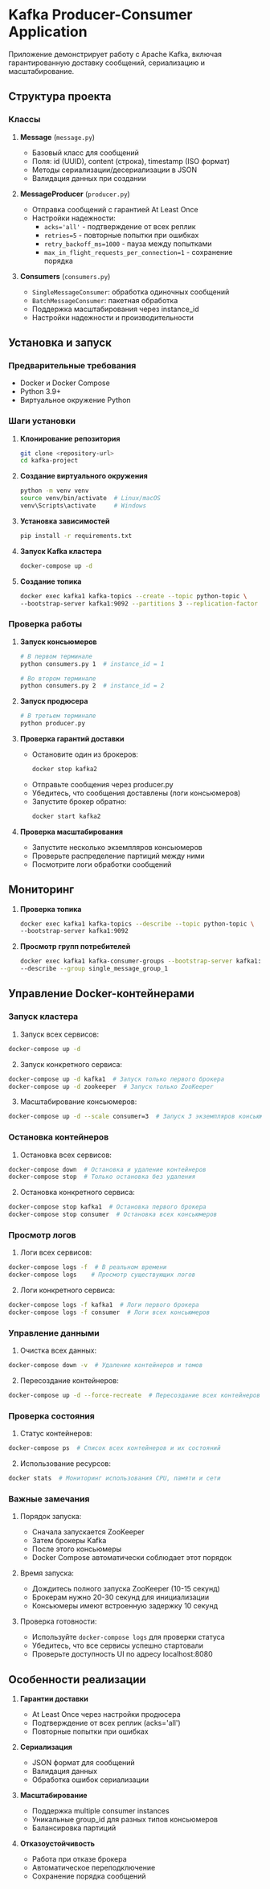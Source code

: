 # Kafka Producer-Consumer Application

Приложение демонстрирует работу с Apache Kafka, включая гарантированную доставку сообщений, сериализацию и масштабирование.

## Структура проекта

### Классы

1. **Message** (`message.py`)
   - Базовый класс для сообщений
   - Поля: id (UUID), content (строка), timestamp (ISO формат)
   - Методы сериализации/десериализации в JSON
   - Валидация данных при создании

2. **MessageProducer** (`producer.py`)
   - Отправка сообщений с гарантией At Least Once
   - Настройки надежности:
     * `acks='all'` - подтверждение от всех реплик
     * `retries=5` - повторные попытки при ошибках
     * `retry_backoff_ms=1000` - пауза между попытками
     * `max_in_flight_requests_per_connection=1` - сохранение порядка

3. **Consumers** (`consumers.py`)
   - `SingleMessageConsumer`: обработка одиночных сообщений
   - `BatchMessageConsumer`: пакетная обработка
   - Поддержка масштабирования через instance_id
   - Настройки надежности и производительности

## Установка и запуск

### Предварительные требования

- Docker и Docker Compose
- Python 3.9+
- Виртуальное окружение Python

### Шаги установки

1. **Клонирование репозитория**
   ```bash
   git clone <repository-url>
   cd kafka-project
   ```

2. **Создание виртуального окружения**
   ```bash
   python -m venv venv
   source venv/bin/activate  # Linux/macOS
   venv\Scripts\activate     # Windows
   ```

3. **Установка зависимостей**
   ```bash
   pip install -r requirements.txt
   ```

4. **Запуск Kafka кластера**
   ```bash
   docker-compose up -d
   ```

5. **Создание топика**
   ```bash
   docker exec kafka1 kafka-topics --create --topic python-topic \
   --bootstrap-server kafka1:9092 --partitions 3 --replication-factor 2
   ```

### Проверка работы

1. **Запуск консьюмеров**
   ```bash
   # В первом терминале
   python consumers.py 1  # instance_id = 1
   
   # Во втором терминале
   python consumers.py 2  # instance_id = 2
   ```

2. **Запуск продюсера**
   ```bash
   # В третьем терминале
   python producer.py
   ```

3. **Проверка гарантий доставки**
   - Остановите один из брокеров:
     ```bash
     docker stop kafka2
     ```
   - Отправьте сообщения через producer.py
   - Убедитесь, что сообщения доставлены (логи консьюмеров)
   - Запустите брокер обратно:
     ```bash
     docker start kafka2
     ```

4. **Проверка масштабирования**
   - Запустите несколько экземпляров консьюмеров
   - Проверьте распределение партиций между ними
   - Посмотрите логи обработки сообщений

## Мониторинг

1. **Проверка топика**
   ```bash
   docker exec kafka1 kafka-topics --describe --topic python-topic \
   --bootstrap-server kafka1:9092
   ```

2. **Просмотр групп потребителей**
   ```bash
   docker exec kafka1 kafka-consumer-groups --bootstrap-server kafka1:9092 \
   --describe --group single_message_group_1
   ```

## Управление Docker-контейнерами

### Запуск кластера

1. Запуск всех сервисов:
```bash
docker-compose up -d
```

2. Запуск конкретного сервиса:
```bash
docker-compose up -d kafka1  # Запуск только первого брокера
docker-compose up -d zookeeper  # Запуск только ZooKeeper
```

3. Масштабирование консьюмеров:
```bash
docker-compose up -d --scale consumer=3  # Запуск 3 экземпляров консьюмера
```

### Остановка контейнеров

1. Остановка всех сервисов:
```bash
docker-compose down  # Остановка и удаление контейнеров
docker-compose stop  # Только остановка без удаления
```

2. Остановка конкретного сервиса:
```bash
docker-compose stop kafka1  # Остановка первого брокера
docker-compose stop consumer  # Остановка всех консьюмеров
```

### Просмотр логов

1. Логи всех сервисов:
```bash
docker-compose logs -f  # В реальном времени
docker-compose logs    # Просмотр существующих логов
```

2. Логи конкретного сервиса:
```bash
docker-compose logs -f kafka1  # Логи первого брокера
docker-compose logs -f consumer  # Логи всех консьюмеров
```

### Управление данными

1. Очистка всех данных:
```bash
docker-compose down -v  # Удаление контейнеров и томов
```

2. Пересоздание контейнеров:
```bash
docker-compose up -d --force-recreate  # Пересоздание всех контейнеров
```

### Проверка состояния

1. Статус контейнеров:
```bash
docker-compose ps  # Список всех контейнеров и их состояний
```

2. Использование ресурсов:
```bash
docker stats  # Мониторинг использования CPU, памяти и сети
```

### Важные замечания

1. Порядок запуска:
   - Сначала запускается ZooKeeper
   - Затем брокеры Kafka
   - После этого консьюмеры
   - Docker Compose автоматически соблюдает этот порядок

2. Время запуска:
   - Дождитесь полного запуска ZooKeeper (10-15 секунд)
   - Брокерам нужно 20-30 секунд для инициализации
   - Консьюмеры имеют встроенную задержку 10 секунд

3. Проверка готовности:
   - Используйте `docker-compose logs` для проверки статуса
   - Убедитесь, что все сервисы успешно стартовали
   - Проверьте доступность UI по адресу localhost:8080

## Особенности реализации

1. **Гарантии доставки**
   - At Least Once через настройки продюсера
   - Подтверждение от всех реплик (acks='all')
   - Повторные попытки при ошибках

2. **Сериализация**
   - JSON формат для сообщений
   - Валидация данных
   - Обработка ошибок сериализации

3. **Масштабирование**
   - Поддержка multiple consumer instances
   - Уникальные group_id для разных типов консьюмеров
   - Балансировка партиций

4. **Отказоустойчивость**
   - Работа при отказе брокера
   - Автоматическое переподключение
   - Сохранение порядка сообщений
